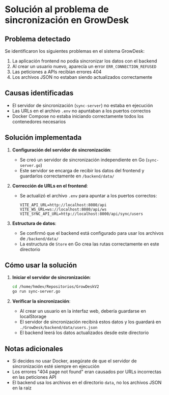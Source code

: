 # Solución al problema de sincronización en GrowDesk

## Problema detectado

Se identificaron los siguientes problemas en el sistema GrowDesk:

1. La aplicación frontend no podía sincronizar los datos con el backend
2. Al crear un usuario nuevo, aparecía un error `ERR_CONNECTION_REFUSED`
3. Las peticiones a APIs recibían errores 404
4. Los archivos JSON no estaban siendo actualizados correctamente

## Causas identificadas

- El servidor de sincronización (`sync-server`) no estaba en ejecución
- Las URLs en el archivo `.env` no apuntaban a los puertos correctos
- Docker Compose no estaba iniciando correctamente todos los contenedores necesarios

## Solución implementada

1. **Configuración del servidor de sincronización**:
   - Se creó un servidor de sincronización independiente en Go (`sync-server.go`)
   - Este servidor se encarga de recibir los datos del frontend y guardarlos correctamente en `/backend/data/`

2. **Corrección de URLs en el frontend**:
   - Se actualizó el archivo `.env` para apuntar a los puertos correctos:
     ```
     VITE_API_URL=http://localhost:8080/api
     VITE_WS_URL=ws://localhost:8080/api/ws
     VITE_SYNC_API_URL=http://localhost:8000/api/sync/users
     ```

3. **Estructura de datos**:
   - Se confirmó que el backend está configurado para usar los archivos de `/backend/data/` 
   - La estructura de `Store` en Go crea las rutas correctamente en este directorio

## Cómo usar la solución

1. **Iniciar el servidor de sincronización**:
   ```bash
   cd /home/hmdev/Repositorios/GrowDeskV2
   go run sync-server.go
   ```

2. **Verificar la sincronización**:
   - Al crear un usuario en la interfaz web, debería guardarse en localStorage
   - El servidor de sincronización recibirá estos datos y los guardará en `./GrowDesk/backend/data/users.json`
   - El backend leerá los datos actualizados desde este directorio

## Notas adicionales

- Si decides no usar Docker, asegúrate de que el servidor de sincronización esté siempre en ejecución
- Los errores "404 page not found" eran causados por URLs incorrectas en las peticiones API
- El backend usa los archivos en el directorio `data`, no los archivos JSON en la raíz 